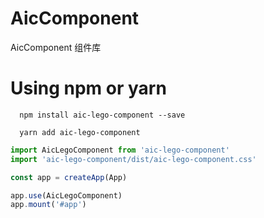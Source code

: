 # AicComponent

AicComponent 组件库

# Using npm or yarn

```shell
  npm install aic-lego-component --save
```

```shell
  yarn add aic-lego-component
```

```js
import AicLegoComponent from 'aic-lego-component'
import 'aic-lego-component/dist/aic-lego-component.css'

const app = createApp(App)

app.use(AicLegoComponent)
app.mount('#app')
```
